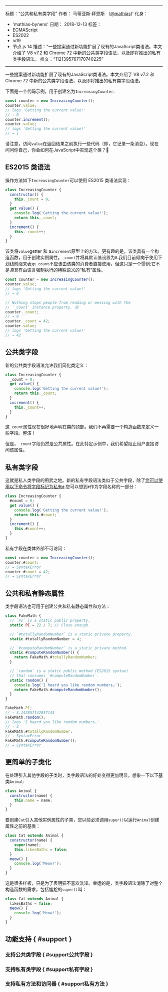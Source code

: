 ***

标题：“公共和私有类字段”
作者： 马蒂亚斯·拜恩斯 （[@mathias](https://twitter.com/mathias))'
化身：

*   'mathias-bynens'
    日期： 2018-12-13
    标签：
*   ECMAScript
*   ES2022
*   io19
*   节点.js 14
    描述：“一些提案通过新功能扩展了现有的JavaScript类语法。本文介绍了 V8 v7.2 和 Chrome 72 中新的公共类字段语法，以及即将推出的私有类字段语法。
    推文：“1121395767170740225”

***

一些提案通过新功能扩展了现有的JavaScript类语法。本文介绍了 V8 v7.2 和 Chrome 72 中新的公共类字段语法，以及即将推出的私有类字段语法。

下面是一个代码示例，用于创建名为`IncreasingCounter`:

```js
const counter = new IncreasingCounter();
counter.value;
// logs 'Getting the current value!'
// → 0
counter.increment();
counter.value;
// logs 'Getting the current value!'
// → 1
```

请注意，访问`value`在返回结果之前执行一些代码（即，它记录一条消息）。现在问问你自己，你会如何在JavaScript中实现这个类？🤔

## ES2015 类语法

操作方法如下`IncreasingCounter`可以使用 ES2015 类语法实现：

```js
class IncreasingCounter {
  constructor() {
    this._count = 0;
  }
  get value() {
    console.log('Getting the current value!');
    return this._count;
  }
  increment() {
    this._count++;
  }
}
```

该类将`value`getter 和 a`increment`原型上的方法。更有趣的是，该类具有一个构造函数，用于创建实例属性。`_count`并将其默认值设置为`0`.我们目前倾向于使用下划线前缀来表示`_count`不应该由该类的消费者直接使用，但这只是一个惯例;它不是*真*具有由语言强制执行的特殊语义的“私有”属性。

```js
const counter = new IncreasingCounter();
counter.value;
// logs 'Getting the current value!'
// → 0

// Nothing stops people from reading or messing with the
// `_count` instance property. 😢
counter._count;
// → 0
counter._count = 42;
counter.value;
// logs 'Getting the current value!'
// → 42
```

## 公共类字段

新的公共类字段语法允许我们简化类定义：

```js
class IncreasingCounter {
  _count = 0;
  get value() {
    console.log('Getting the current value!');
    return this._count;
  }
  increment() {
    this._count++;
  }
}
```

这`_count`属性现在很好地声明在类的顶部。我们不再需要一个构造函数来定义一些字段。整洁！

但是，`_count`字段仍然是公共属性。在此特定示例中，我们希望阻止用户直接访问该属性。

## 私有类字段

这就是私人类字段的用武之地。新的私有字段语法类似于公共字段，除了[您可以使用以下命令将字段标记为私有`#`](https://github.com/tc39/proposal-class-fields/blob/master/PRIVATE_SYNTAX_FAQ.md).您可以想到`#`作为字段名称的一部分：

```js
class IncreasingCounter {
  #count = 0;
  get value() {
    console.log('Getting the current value!');
    return this.#count;
  }
  increment() {
    this.#count++;
  }
}
```

私有字段在类体外部不可访问：

```js
const counter = new IncreasingCounter();
counter.#count;
// → SyntaxError
counter.#count = 42;
// → SyntaxError
```

## 公共和私有静态属性

类字段语法也可用于创建公共和私有静态属性和方法：

```js
class FakeMath {
  // `PI` is a static public property.
  static PI = 22 / 7; // Close enough.

  // `#totallyRandomNumber` is a static private property.
  static #totallyRandomNumber = 4;

  // `#computeRandomNumber` is a static private method.
  static #computeRandomNumber() {
    return FakeMath.#totallyRandomNumber;
  }

  // `random` is a static public method (ES2015 syntax)
  // that consumes `#computeRandomNumber`.
  static random() {
    console.log('I heard you like random numbers…');
    return FakeMath.#computeRandomNumber();
  }
}

FakeMath.PI;
// → 3.142857142857143
FakeMath.random();
// logs 'I heard you like random numbers…'
// → 4
FakeMath.#totallyRandomNumber;
// → SyntaxError
FakeMath.#computeRandomNumber();
// → SyntaxError
```

## 更简单的子类化

在处理引入其他字段的子类时，类字段语法的好处变得更加明显。想象一下以下基类`Animal`:

```js
class Animal {
  constructor(name) {
    this.name = name;
  }
}
```

要创建`Cat`引入其他实例属性的子类，您以前必须调用`super()`以运行`Animal`创建属性之前的基类：

```js
class Cat extends Animal {
  constructor(name) {
    super(name);
    this.likesBaths = false;
  }
  meow() {
    console.log('Meow!');
  }
}
```

这是很多样板，只是为了表明猫不喜欢洗澡。幸运的是，类字段语法消除了对整个构造函数的需求，包括尴尬的`super()`叫：

```js
class Cat extends Animal {
  likesBaths = false;
  meow() {
    console.log('Meow!');
  }
}
```

## 功能支持 { #support }

### 支持公共类字段 { #support公共字段 }

<feature-support chrome="72 /blog/v8-release-72#public-class-fields"
              firefox="yes https://developer.mozilla.org/en-US/docs/Mozilla/Firefox/Releases/69#JavaScript"
              safari="yes https://bugs.webkit.org/show_bug.cgi?id=174212"
              nodejs="12 https://twitter.com/mathias/status/1120700101637353473"
              babel="yes https://babeljs.io/docs/en/babel-plugin-proposal-class-properties"></feature-support>

### 支持私有类字段 { #support私有字段 }

<feature-support chrome="74 /blog/v8-release-74#private-class-fields"
              firefox="90 https://spidermonkey.dev/blog/2021/05/03/private-fields-ship.html"
              safari="yes"
              nodejs="12 https://twitter.com/mathias/status/1120700101637353473"
              babel="yes https://babeljs.io/docs/en/babel-plugin-proposal-class-properties"></feature-support>

### 支持私有方法和访问器 { #support私有方法 }

<feature-support chrome="84 /blog/v8-release-84#private-methods-and-accessors"
              firefox="90 https://spidermonkey.dev/blog/2021/05/03/private-fields-ship.html"
              safari="yes https://webkit.org/blog/11989/new-webkit-features-in-safari-15/"
              nodejs="14.6.0"
              babel="yes https://babeljs.io/docs/en/babel-plugin-proposal-private-methods"></feature-support>
